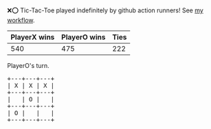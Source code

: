 :x::o: Tic-Tac-Toe played indefinitely by github action runners! See [my workflow](.github/workflows/play.yaml).

|PlayerX wins|PlayerO wins|Ties|
|-|-|-|
|540|475|222|

PlayerO's turn.

<pre>
+---+---+---+
| X | X | X |
+---+---+---+
|   | O |   |
+---+---+---+
| O |   |   |
+---+---+---+
</pre>